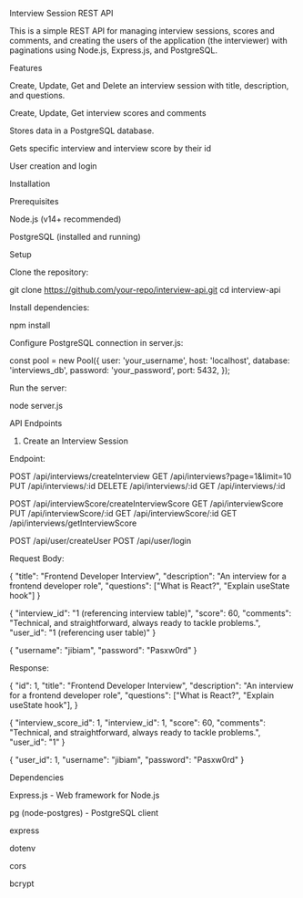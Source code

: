 Interview Session REST API

This is a simple REST API for managing interview sessions, scores and comments, and creating the users of the application (the interviewer) with paginations using Node.js, Express.js, and PostgreSQL.

Features

Create, Update, Get and Delete an interview session with title, description, and questions.

Create, Update, Get interview scores and comments

Stores data in a PostgreSQL database.

Gets specific interview and interview score by their id

User creation and login


Installation

Prerequisites

Node.js (v14+ recommended)

PostgreSQL (installed and running)

Setup

Clone the repository:

git clone https://github.com/your-repo/interview-api.git
cd interview-api

Install dependencies:

npm install

Configure PostgreSQL connection in server.js:

const pool = new Pool({
    user: 'your_username',
    host: 'localhost',
    database: 'interviews_db',
    password: 'your_password',
    port: 5432,
});

Run the server:

node server.js

API Endpoints

1. Create an Interview Session

Endpoint:

POST /api/interviews/createInterview
GET /api/interviews?page=1&limit=10
PUT /api/interviews/:id
DELETE /api/interviews/:id
GET /api/interviews/:id

POST /api/interviewScore/createInterviewScore
GET /api/interviewScore
PUT /api/interviewScore/:id
GET /api/interviewScore/:id
GET /api/interviews/getInterviewScore

POST /api/user/createUser
POST /api/user/login


Request Body:

{
  "title": "Frontend Developer Interview",
  "description": "An interview for a frontend developer role",
  "questions": ["What is React?", "Explain useState hook"]
}

{
  "interview_id": "1 (referencing interview table)",
  "score": 60,
  "comments": "Technical, and straightforward, always ready to tackle problems.",
  "user_id": "1 (referencing user table)"
}

{
  "username": "jibiam",
  "password": "Pasxw0rd"
}

Response:

{
  "id": 1,
  "title": "Frontend Developer Interview",
  "description": "An interview for a frontend developer role",
  "questions": ["What is React?", "Explain useState hook"],
}

{
  "interview_score_id": 1,
  "interview_id": 1,
  "score": 60,
  "comments": "Technical, and straightforward, always ready to tackle problems.",
  "user_id": "1"
}

{
  "user_id": 1,
  "username": "jibiam",
  "password": "Pasxw0rd"
}

Dependencies

Express.js - Web framework for Node.js

pg (node-postgres) - PostgreSQL client

express

dotenv

cors

bcrypt
